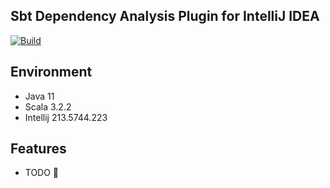 Sbt Dependency Analysis Plugin for IntelliJ IDEA
---------

[![Build](https://github.com/bitlap/intellij-sbt-dependency-analysis/actions/workflows/ScalaCI.yml/badge.svg)](https://github.com/bitlap/intellij-sbt-dependency-analysis/actions/workflows/ScalaCI.yml)

## Environment

- Java 11
- Scala 3.2.2
- Intellij 213.5744.223

## Features

- TODO 🚧